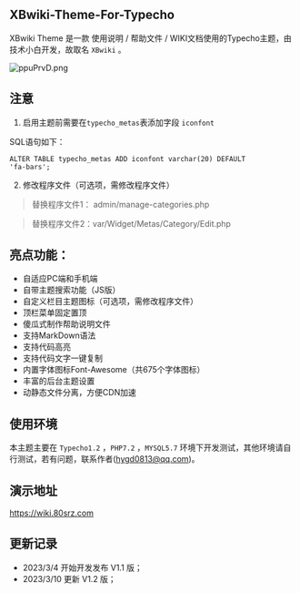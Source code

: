 ## XBwiki-Theme-For-Typecho

XBwiki Theme 是一款 使用说明 / 帮助文件 / WIKI文档使用的Typecho主题，由技术小白开发，故取名 `XBwiki` 。

![ppuPrvD.png](https://s1.ax1x.com/2023/03/10/ppuPrvD.png)

## 注意

1. 启用主题前需要在`typecho_metas`表添加字段 `iconfont`

SQL语句如下：

<code>ALTER TABLE typecho_metas ADD  iconfont varchar(20) DEFAULT 'fa-bars';</code>

2. 修改程序文件（可选项，需修改程序文件）

> 替换程序文件1： admin/manage-categories.php

> 替换程序文件2：var/Widget/Metas/Category/Edit.php

## 亮点功能：

- 自适应PC端和手机端
- 自带主题搜索功能（JS版）
- 自定义栏目主题图标（可选项，需修改程序文件）
- 顶栏菜单固定置顶
- 傻瓜式制作帮助说明文件
- 支持MarkDown语法
- 支持代码高亮
- 支持代码文字一键复制
- 内置字体图标Font-Awesome（共675个字体图标）
- 丰富的后台主题设置
- 动静态文件分离，方便CDN加速

## 使用环境

本主题主要在 `Typecho1.2` ，`PHP7.2` ，`MYSQL5.7` 环境下开发测试，其他环境请自行测试，若有问题，联系作者(hygd0813@qq.com)。

## 演示地址

https://wiki.80srz.com

## 更新记录

- 2023/3/4 开始开发发布 V1.1 版；
- 2023/3/10 更新 V1.2 版；


